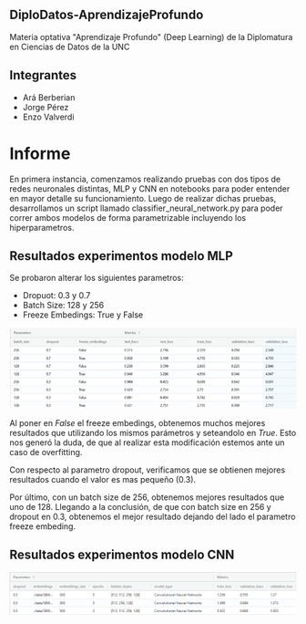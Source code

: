 ## DiploDatos-AprendizajeProfundo
Materia optativa "Aprendizaje Profundo" (Deep Learning) de la Diplomatura en Ciencias de Datos de la UNC

## Integrantes

* Ará Berberian
* Jorge Pérez
* Enzo Valverdi

# Informe

En primera instancia, comenzamos realizando pruebas con dos tipos de redes neuronales distintas, MLP y CNN en notebooks para poder entender en mayor detalle su funcionamiento. Luego de realizar dichas pruebas, desarrollamos un script llamado classifier_neural_network.py para poder correr ambos modelos de forma parametrizable incluyendo los hiperparametros.

## Resultados experimentos modelo MLP

Se probaron alterar los siguientes parametros:

* Dropuot: 0.3 y 0.7
* Batch Size: 128 y 256
* Freeze Embedings: True y False

<img src="images/MLflow MLP.png"
     alt="Experimentos MLP"
     style="float: center; margin-right: 10px;"
/>

Al poner en *False* el freeze embedings, obtenemos muchos mejores resultados que utilizando los mismos parámetros y seteandolo en *True*. Esto nos generó la duda, de que al realizar esta modificación estemos ante un caso de overfitting.

Con respecto al parametro dropout, verificamos que se obtienen mejores resultados cuando el valor es mas pequeño (0.3).

Por último, con un batch size de 256, obtenemos mejores resultados que uno de 128. Llegando a la conclusión, de que con batch size en 256 y dropout en 0.3, obtenemos el mejor resultado dejando del lado el parametro freeze embeding.

## Resultados experimentos modelo CNN

<img src="images/CNN-MLflow.png"
     alt="Experimentos CNN"
     style="float: center; margin-right: 10px;"
/>
